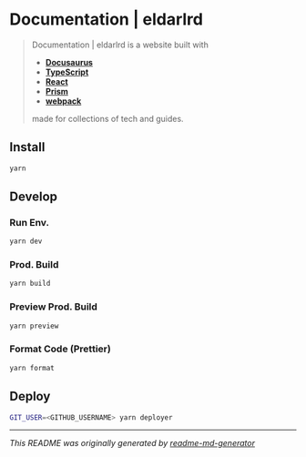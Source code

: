 # Documentation | eldarlrd

> Documentation | eldarlrd is a website built with
> - **[Docusaurus](https://docusaurus.io)**
> - **[TypeScript](https://typescriptlang.org)**
> - **[React](https://react.dev)**
> - **[Prism](https://prismjs.com)**
> - **[webpack](https://webpack.js.org)**
>
> made for collections of tech and guides.

## Install
```sh
yarn
```
## Develop
### Run Env.
```sh
yarn dev
```
### Prod. Build
```sh
yarn build
```
### Preview Prod. Build
```sh
yarn preview
```
### Format Code (Prettier)
```sh
yarn format
```
## Deploy
```sh
GIT_USER=<GITHUB_USERNAME> yarn deployer
```
***
*This README was originally generated by [readme-md-generator](https://github.com/kefranabg/readme-md-generator)*